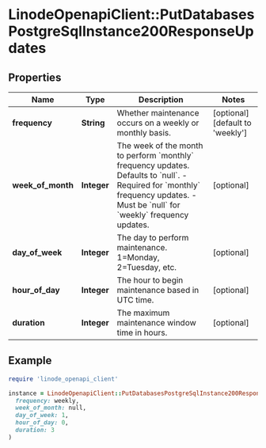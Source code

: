 # LinodeOpenapiClient::PutDatabasesPostgreSqlInstance200ResponseUpdates

## Properties

| Name | Type | Description | Notes |
| ---- | ---- | ----------- | ----- |
| **frequency** | **String** | Whether maintenance occurs on a weekly or monthly basis. | [optional][default to &#39;weekly&#39;] |
| **week_of_month** | **Integer** | The week of the month to perform &#x60;monthly&#x60; frequency updates. Defaults to &#x60;null&#x60;.  - Required for &#x60;monthly&#x60; frequency updates.  - Must be &#x60;null&#x60; for &#x60;weekly&#x60; frequency updates. | [optional] |
| **day_of_week** | **Integer** | The day to perform maintenance. 1&#x3D;Monday, 2&#x3D;Tuesday, etc. | [optional] |
| **hour_of_day** | **Integer** | The hour to begin maintenance based in UTC time. | [optional] |
| **duration** | **Integer** | The maximum maintenance window time in hours. | [optional] |

## Example

```ruby
require 'linode_openapi_client'

instance = LinodeOpenapiClient::PutDatabasesPostgreSqlInstance200ResponseUpdates.new(
  frequency: weekly,
  week_of_month: null,
  day_of_week: 1,
  hour_of_day: 0,
  duration: 3
)
```


